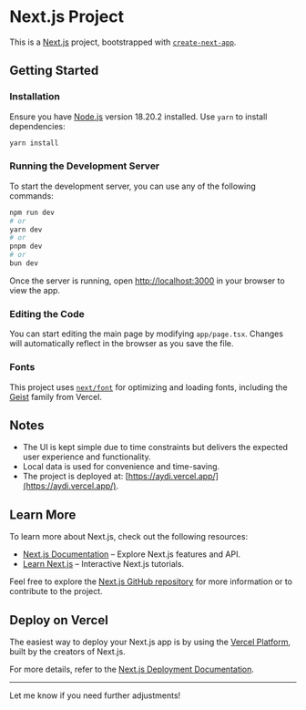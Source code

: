 

# Next.js Project

This is a [Next.js](https://nextjs.org) project, bootstrapped with [`create-next-app`](https://nextjs.org/docs/app/api-reference/cli/create-next-app).

## Getting Started

### Installation

Ensure you have [Node.js](https://nodejs.org) version 18.20.2 installed. Use `yarn` to install dependencies:

```bash
yarn install
```

### Running the Development Server

To start the development server, you can use any of the following commands:

```bash
npm run dev
# or
yarn dev
# or
pnpm dev
# or
bun dev
```

Once the server is running, open [http://localhost:3000](http://localhost:3000) in your browser to view the app.

### Editing the Code

You can start editing the main page by modifying `app/page.tsx`. Changes will automatically reflect in the browser as you save the file.

### Fonts

This project uses [`next/font`](https://nextjs.org/docs/app/building-your-application/optimizing/fonts) for optimizing and loading fonts, including the [Geist](https://vercel.com/font) family from Vercel.

## Notes

- The UI is kept simple due to time constraints but delivers the expected user experience and functionality.
- Local data is used for convenience and time-saving.
- The project is deployed at: [https://aydi.vercel.app/](https://aydi.vercel.app/).

## Learn More

To learn more about Next.js, check out the following resources:

- [Next.js Documentation](https://nextjs.org/docs) – Explore Next.js features and API.
- [Learn Next.js](https://nextjs.org/learn) – Interactive Next.js tutorials.

Feel free to explore the [Next.js GitHub repository](https://github.com/vercel/next.js) for more information or to contribute to the project.

## Deploy on Vercel

The easiest way to deploy your Next.js app is by using the [Vercel Platform](https://vercel.com/new?utm_medium=default-template&filter=next.js&utm_source=create-next-app&utm_campaign=create-next-app-readme), built by the creators of Next.js.

For more details, refer to the [Next.js Deployment Documentation](https://nextjs.org/docs/app/building-your-application/deploying).

---

Let me know if you need further adjustments!